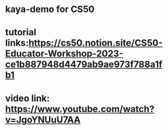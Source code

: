 # kaya-demo for CS50
# tutorial links:https://cs50.notion.site/CS50-Educator-Workshop-2023-ce1b887948d4479ab9ae973f788a1fb1
# video link: https://www.youtube.com/watch?v=JgoYNUuU7AA

